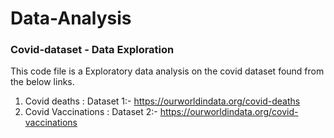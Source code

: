 # Data-Analysis
### Covid-dataset - Data Exploration

This code file is a Exploratory data analysis on the covid dataset found from the below links.
1. Covid deaths : Dataset 1:- https://ourworldindata.org/covid-deaths 
2. Covid Vaccinations : Dataset 2:- https://ourworldindata.org/covid-vaccinations
